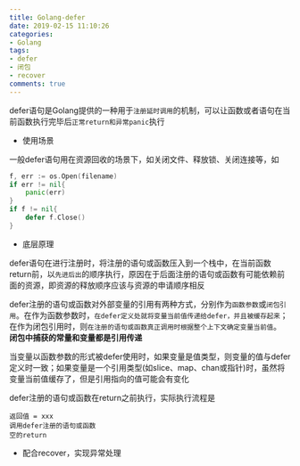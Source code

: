 ```yaml
---
title: Golang-defer
date: 2019-02-15 11:10:26
categories:
- Golang
tags:
- defer
- 闭包
- recover
comments: true
---
```


defer语句是Golang提供的一种用于`注册延时调用`的机制，可以让函数或者语句在当前函数执行完毕后`正常return和异常panic`执行

- 使用场景

一般defer语句用在资源回收的场景下，如关闭文件、释放锁、关闭连接等，如

```Go
f, err := os.Open(filename)
if err != nil{
    panic(err)
}
if f != nil{
    defer f.Close()
}
```

- 底层原理

defer语句在进行注册时，将注册的语句或函数压入到一个栈中，在当前函数return前，以`先进后出`的顺序执行，原因在于后面注册的语句或函数有可能依赖前面的资源，即资源的释放顺序应该与资源的申请顺序相反

defer注册的语句或函数对外部变量的引用有两种方式，分别作为`函数参数`或`闭包引用`。在作为函数参数时，`在defer定义处就将变量当前值传递给defer，并且被缓存起来`；在作为闭包引用时，则`在注册的语句或函数真正调用时根据整个上下文确定变量当前值`。 **闭包中捕获的常量和变量都是引用传递**

当变量以函数参数的形式被defer使用时，如果变量是值类型，则变量的值与defer定义时一致；如果变量是一个引用类型(如slice、map、chan或指针)时，虽然将变量当前值缓存了，但是引用指向的值可能会有变化

defer注册的语句或函数在return之前执行，实际执行流程是

```shell
返回值 = xxx
调用defer注册的语句或函数
空的return
```

- 配合recover，实现异常处理
